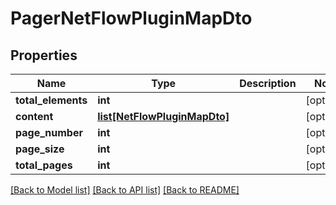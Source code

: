 # PagerNetFlowPluginMapDto

## Properties
Name | Type | Description | Notes
------------ | ------------- | ------------- | -------------
**total_elements** | **int** |  | [optional] 
**content** | [**list[NetFlowPluginMapDto]**](NetFlowPluginMapDto.md) |  | [optional] 
**page_number** | **int** |  | [optional] 
**page_size** | **int** |  | [optional] 
**total_pages** | **int** |  | [optional] 

[[Back to Model list]](../README.md#documentation-for-models) [[Back to API list]](../README.md#documentation-for-api-endpoints) [[Back to README]](../README.md)

